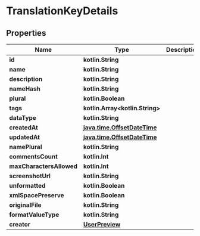
# TranslationKeyDetails

## Properties
Name | Type | Description | Notes
------------ | ------------- | ------------- | -------------
**id** | **kotlin.String** |  |  [optional]
**name** | **kotlin.String** |  |  [optional]
**description** | **kotlin.String** |  |  [optional]
**nameHash** | **kotlin.String** |  |  [optional]
**plural** | **kotlin.Boolean** |  |  [optional]
**tags** | **kotlin.Array&lt;kotlin.String&gt;** |  |  [optional]
**dataType** | **kotlin.String** |  |  [optional]
**createdAt** | [**java.time.OffsetDateTime**](java.time.OffsetDateTime.md) |  |  [optional]
**updatedAt** | [**java.time.OffsetDateTime**](java.time.OffsetDateTime.md) |  |  [optional]
**namePlural** | **kotlin.String** |  |  [optional]
**commentsCount** | **kotlin.Int** |  |  [optional]
**maxCharactersAllowed** | **kotlin.Int** |  |  [optional]
**screenshotUrl** | **kotlin.String** |  |  [optional]
**unformatted** | **kotlin.Boolean** |  |  [optional]
**xmlSpacePreserve** | **kotlin.Boolean** |  |  [optional]
**originalFile** | **kotlin.String** |  |  [optional]
**formatValueType** | **kotlin.String** |  |  [optional]
**creator** | [**UserPreview**](UserPreview.md) |  |  [optional]



